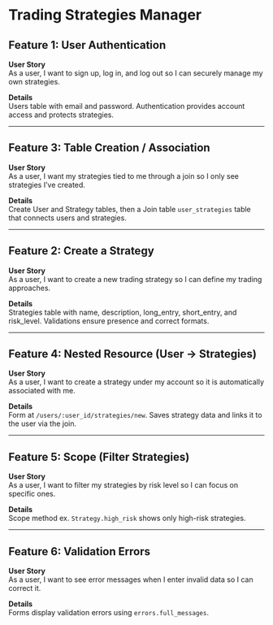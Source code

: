 # Trading Strategies Manager

## Feature 1: User Authentication

**User Story**  
As a user, I want to sign up, log in, and log out so I can securely manage my own strategies.

**Details**  
Users table with email and password. Authentication provides account access and protects strategies.

---

## Feature 3: Table Creation / Association

**User Story**  
As a user, I want my strategies tied to me through a join so I only see strategies I’ve created.

**Details**  
Create User and Strategy tables, then a Join table `user_strategies` table that connects users and strategies.

---

## Feature 2: Create a Strategy

**User Story**  
As a user, I want to create a new trading strategy so I can define my trading approaches.

**Details**  
Strategies table with name, description, long_entry, short_entry, and risk_level. Validations ensure presence and correct formats.

---

## Feature 4: Nested Resource (User → Strategies)

**User Story**  
As a user, I want to create a strategy under my account so it is automatically associated with me.

**Details**  
Form at `/users/:user_id/strategies/new`. Saves strategy data and links it to the user via the join.

---

## Feature 5: Scope (Filter Strategies)

**User Story**  
As a user, I want to filter my strategies by risk level so I can focus on specific ones.

**Details**  
Scope method ex. `Strategy.high_risk` shows only high-risk strategies.

---

## Feature 6: Validation Errors

**User Story**  
As a user, I want to see error messages when I enter invalid data so I can correct it.

**Details**  
Forms display validation errors using `errors.full_messages`.
